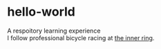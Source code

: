 # hello-world
A respoitory learning experience  
I follow professional bicycle racing at [the inner ring](www.inrng.com).    
